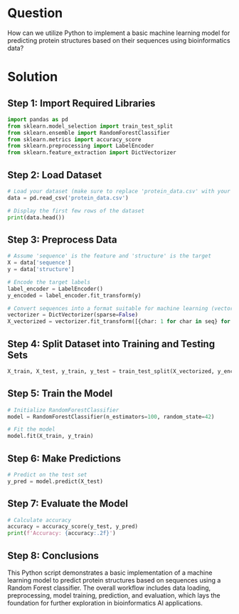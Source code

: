 # Question
How can we utilize Python to implement a basic machine learning model for predicting protein structures based on their sequences using bioinformatics data?

# Solution

## Step 1: Import Required Libraries
```python
import pandas as pd
from sklearn.model_selection import train_test_split
from sklearn.ensemble import RandomForestClassifier
from sklearn.metrics import accuracy_score
from sklearn.preprocessing import LabelEncoder
from sklearn.feature_extraction import DictVectorizer
```

## Step 2: Load Dataset
```python
# Load your dataset (make sure to replace 'protein_data.csv' with your actual data file)
data = pd.read_csv('protein_data.csv')

# Display the first few rows of the dataset
print(data.head())
```

## Step 3: Preprocess Data
```python
# Assume 'sequence' is the feature and 'structure' is the target
X = data['sequence']
y = data['structure']

# Encode the target labels
label_encoder = LabelEncoder()
y_encoded = label_encoder.fit_transform(y)

# Convert sequences into a format suitable for machine learning (vectorization)
vectorizer = DictVectorizer(sparse=False)
X_vectorized = vectorizer.fit_transform([{char: 1 for char in seq} for seq in X])
```

## Step 4: Split Dataset into Training and Testing Sets
```python
X_train, X_test, y_train, y_test = train_test_split(X_vectorized, y_encoded, test_size=0.2, random_state=42)
```

## Step 5: Train the Model
```python
# Initialize RandomForestClassifier
model = RandomForestClassifier(n_estimators=100, random_state=42)

# Fit the model
model.fit(X_train, y_train)
```

## Step 6: Make Predictions
```python
# Predict on the test set
y_pred = model.predict(X_test)
```

## Step 7: Evaluate the Model
```python
# Calculate accuracy
accuracy = accuracy_score(y_test, y_pred)
print(f'Accuracy: {accuracy:.2f}')
```

## Step 8: Conclusions
This Python script demonstrates a basic implementation of a machine learning model to predict protein structures based on sequences using a Random Forest classifier. The overall workflow includes data loading, preprocessing, model training, prediction, and evaluation, which lays the foundation for further exploration in bioinformatics AI applications.